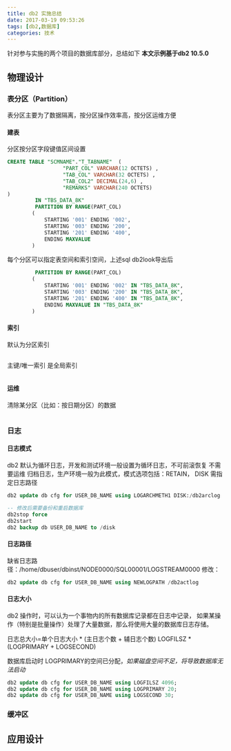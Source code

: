 ```yaml
---
title: db2 实施总结
date: 2017-03-19 09:53:26
tags: [db2,数据库]
categories: 技术
---
```


针对参与实施的两个项目的数据库部分，总结如下
**本文示例基于db2 10.5.0**

<!-- more -->

## 物理设计

### 表分区（Partition）
表分区主要为了数据隔离，按分区操作效率高，按分区运维方便

#### 建表
分区按分区字段键值区间设置
``` sql
CREATE TABLE "SCMNAME"."T_TABNAME"  (
                  "PART_COL" VARCHAR(12 OCTETS) ,
                  "TAB_COL" VARCHAR(32 OCTETS) ,
                  "TAB_COL2" DECIMAL(24,6) ,
                  "REMARKS" VARCHAR(240 OCTETS)
)
         IN "TBS_DATA_8K"
         PARTITION BY RANGE(PART_COL) 
        ( 
            STARTING '001' ENDING '002',
            STARTING '003' ENDING '200',
            STARTING '201' ENDING '400',
            ENDING MAXVALUE
        )
```
每个分区可以指定表空间和索引空间，上述sql db2look导出后
``` sql
         PARTITION BY RANGE(PART_COL) 
        ( 
            STARTING '001' ENDING '002' IN "TBS_DATA_8K",
            STARTING '003' ENDING '200' IN "TBS_DATA_8K",
            STARTING '201' ENDING '400' IN "TBS_DATA_8K",
            ENDING MAXVALUE IN "TBS_DATA_8K"
        )
```

#### 索引
默认为分区索引
``` sql
```

主键/唯一索引 是全局索引
``` sql

```

#### 运维
清除某分区（比如：按日期分区）的数据
``` sql

```

### 日志
#### 日志模式
db2 默认为循环日志，开发和测试环境一般设置为循环日志，不可前滚恢复 不需要运维
归档日志，生产环境一般为此模式，模式选项包括：RETAIN， DISK 需指定日志路径

``` sql
db2 update db cfg for USER_DB_NAME using LOGARCHMETH1 DISK:/db2arclog

-- 修改后需要备份和重启数据库
db2stop force
db2start
db2 backup db USER_DB_NAME to /disk
```

#### 日志路径
缺省日志路径：/home/dbuser/dbinst/NODE0000/SQL00001/LOGSTREAM0000
修改：
``` sql
db2 update db cfg for USER_DB_NAME using NEWLOGPATH /db2actlog
```

#### 日志大小
db2 操作时，可以认为一个事物内的所有数据库记录都在日志中记录， 如果某操作（特别是批量操作）处理了大量数据，那么将使用大量的数据库日志存储。

日志总大小=单个日志大小 * (主日志个数 + 辅日志个数)
LOGFILSZ * (LOGPRIMARY + LOGSECOND)

数据库启动时 LOGPRIMARY的空间已分配，*如果磁盘空间不足，将导致数据库无法启动*
``` sql
db2 update db cfg for USER_DB_NAME using LOGFILSZ 4096;
db2 update db cfg for USER_DB_NAME using LOGPRIMARY 20;
db2 update db cfg for USER_DB_NAME using LOGSECOND 30;
```


### 缓冲区


## 应用设计